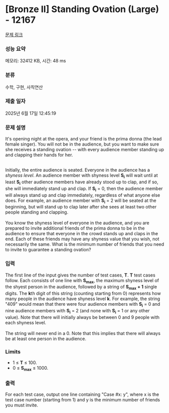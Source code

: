# [Bronze II] Standing Ovation (Large) - 12167 

[문제 링크](https://www.acmicpc.net/problem/12167) 

### 성능 요약

메모리: 32412 KB, 시간: 48 ms

### 분류

수학, 구현, 사칙연산

### 제출 일자

2025년 6월 17일 12:45:19

### 문제 설명

<p>It's opening night at the opera, and your friend is the prima donna (the lead female singer). You will not be in the audience, but you want to make sure she receives a standing ovation -- with every audience member standing up and clapping their hands for her.</p>

<p><br>
Initially, the entire audience is seated. Everyone in the audience has a <em>shyness level</em>. An audience member with shyness level <strong>S<sub>i</sub></strong> will wait until at least <strong>S<sub>i</sub></strong> other audience members have already stood up to clap, and if so, she will immediately stand up and clap. If <strong>S<sub>i</sub></strong> = 0, then the audience member will always stand up and clap immediately, regardless of what anyone else does. For example, an audience member with <strong>S<sub>i</sub></strong> = 2 will be seated at the beginning, but will stand up to clap later after she sees at least two other people standing and clapping.<br>
<br>
You know the shyness level of everyone in the audience, and you are prepared to invite additional friends of the prima donna to be in the audience to ensure that everyone in the crowd stands up and claps in the end. Each of these friends may have any shyness value that you wish, not necessarily the same. What is the minimum number of friends that you need to invite to guarantee a standing ovation?</p>

### 입력 

 <p>The first line of the input gives the number of test cases, <strong>T</strong>.  <strong>T</strong> test cases follow. Each consists of one line with <strong>S<sub>max</sub></strong>, the maximum shyness level of the shyest person in the audience, followed by a string of <strong>S<sub>max</sub> + 1</strong> single digits. The <strong>k</strong>th digit of this string (counting starting from 0) represents how many people in the audience have shyness level <strong>k</strong>. For example, the string "409" would mean that there were four audience members with <strong>S<sub>i</sub></strong> = 0 and nine audience members with <strong>S<sub>i</sub></strong> = 2 (and none with <strong>S<sub>i</sub></strong> = 1 or any other value). Note that there will initially always be between 0 and 9 people with each shyness level.<br>
<br>
The string will never end in a 0. Note that this implies that there will always be at least one person in the audience.</p>

<h3>Limits</h3>

<ul>
	<li>1 ≤ <strong>T</strong> ≤ 100.</li>
	<li>0 ≤ <strong>S<sub>max</sub></strong> ≤ 1000.</li>
</ul>

### 출력 

 <p>For each test case, output one line containing "Case #x: y", where x is the test case number (starting from 1) and y is the minimum number of friends you must invite.</p>

